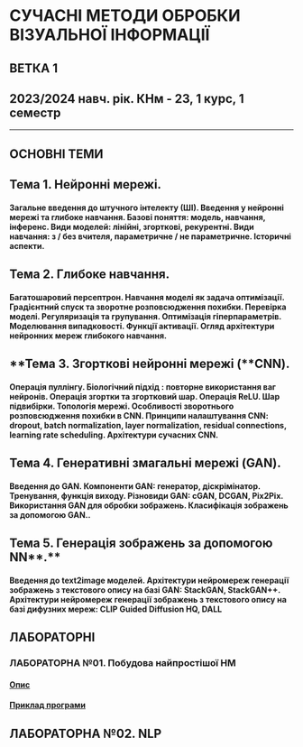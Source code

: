 # **СУЧАСНІ МЕТОДИ ОБРОБКИ ВІЗУАЛЬНОЇ ІНФОРМАЦІЇ**
## ВЕТКА 1
## 2023/2024 навч. рік. КНм - 23, 1 курс, 1  семестр
___
## ОСНОВНІ ТЕМИ

## Тема 1. Нейронні мережі.

#### Загальне введення до штучного інтелекту (ШІ). Введення у нейронні мережі та глибоке навчання. Базові поняття: модель, навчання, інференс. Види моделей: лінійні, згорткові, рекурентні. Види навчання: з / без вчителя, параметричне / не параметричне.  Історичні аспекти.

## **Тема 2. Глибоке навчання.**

####  Багатошаровий персептрон. Навчання моделі як задача оптимізації. Градієнтний спуск та зворотне розповсюдження похибки. Перевірка моделі. Регуляризація та групування. Оптимізація гіперпараметрів. Моделювання випадковості. Функції активації. Огляд архітектури нейронних мереж глибокого навчання.

## **Тема 3. Згорткові нейронні мережі (****CNN).**

####  Операція пуллінгу. Біологічний підхід : повторне використання ваг нейронів. Операція згортки та згортковий шар. Операція ReLU. Шар підвибірки. Топологія мережі. Особливості зворотнього розповсюдження похибки в CNN. Принципи налаштування CNN: dropout, batch normalization, layer normalization, residual connections, learning rate scheduling. Архітектури сучасних CNN.

## **Тема 4.** **Генеративні змагальні мережі** **(GAN).** 

#### Введення до GAN. Компоненти GAN: генератор, діскрімінатор. Тренування, функція виходу. Різновиди GAN: сGAN, DCGAN, Pix2Pix. Використання GAN для обробки зображень. Класифікація зображень за допомогою GAN..

## **Тема 5. Генерація зображень за допомогою** **NN****.** 

#### Введення до text2image моделей. Архітектури нейромереж генерації зображень з текстового опису на базі GAN: StackGAN, StackGAN++. Архітектури нейромереж генерації зображень з текстового опису на базі дифузних мереж: CLIP Guided Diffusion HQ, DALL

 

## ЛАБОРАТОРНІ

### ЛАБОРАТОРНА №01. Побудова найпростішої НМ

#### [Опис](./02_LAB_/CM_Lab_01_ver_2.pdf)

#### [Приклад програми](./02_LAB_/Lab_1_ver_3_TkInt_01.py)



## ЛАБОРАТОРНА №02. NLP

